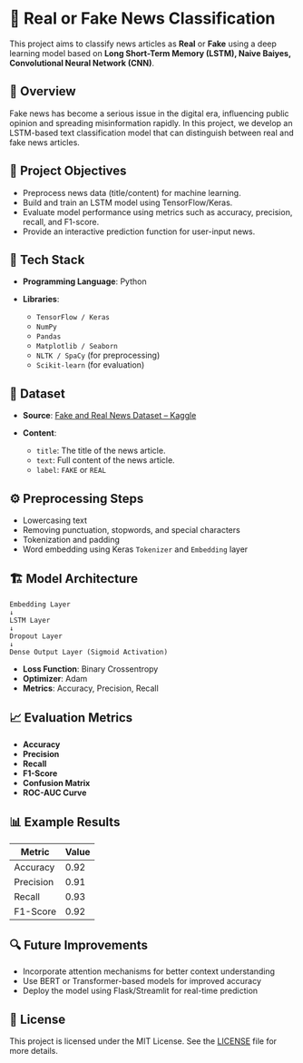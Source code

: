 # 📰 Real or Fake News Classification

This project aims to classify news articles as **Real** or **Fake** using a deep learning model based on **Long Short-Term Memory (LSTM), Naive Baiyes, Convolutional Neural Network (CNN)**.

## 📌 Overview

Fake news has become a serious issue in the digital era, influencing public opinion and spreading misinformation rapidly. In this project, we develop an LSTM-based text classification model that can distinguish between real and fake news articles.

## 🚀 Project Objectives

* Preprocess news data (title/content) for machine learning.
* Build and train an LSTM model using TensorFlow/Keras.
* Evaluate model performance using metrics such as accuracy, precision, recall, and F1-score.
* Provide an interactive prediction function for user-input news.

## 🧠 Tech Stack

* **Programming Language**: Python
* **Libraries**:

  * `TensorFlow / Keras`
  * `NumPy`
  * `Pandas`
  * `Matplotlib / Seaborn`
  * `NLTK / SpaCy` (for preprocessing)
  * `Scikit-learn` (for evaluation)

## 📂 Dataset

* **Source**: [Fake and Real News Dataset – Kaggle](https://www.kaggle.com/datasets/jillanisofttech/fake-or-real-news/data)
* **Content**:

  * `title`: The title of the news article.
  * `text`: Full content of the news article.
  * `label`: `FAKE` or `REAL`

## ⚙️ Preprocessing Steps

* Lowercasing text
* Removing punctuation, stopwords, and special characters
* Tokenization and padding
* Word embedding using Keras `Tokenizer` and `Embedding` layer

## 🏗️ Model Architecture

```plaintext
Embedding Layer
↓
LSTM Layer
↓
Dropout Layer
↓
Dense Output Layer (Sigmoid Activation)
```

* **Loss Function**: Binary Crossentropy
* **Optimizer**: Adam
* **Metrics**: Accuracy, Precision, Recall

## 📈 Evaluation Metrics

* **Accuracy**
* **Precision**
* **Recall**
* **F1-Score**
* **Confusion Matrix**
* **ROC-AUC Curve**

## 📊 Example Results

| Metric    | Value |
| --------- | ----- |
| Accuracy  | 0.92  |
| Precision | 0.91  |
| Recall    | 0.93  |
| F1-Score  | 0.92  |


## 🔍 Future Improvements

* Incorporate attention mechanisms for better context understanding
* Use BERT or Transformer-based models for improved accuracy
* Deploy the model using Flask/Streamlit for real-time prediction

## 📄 License

This project is licensed under the MIT License. See the [LICENSE](LICENSE) file for more details.



